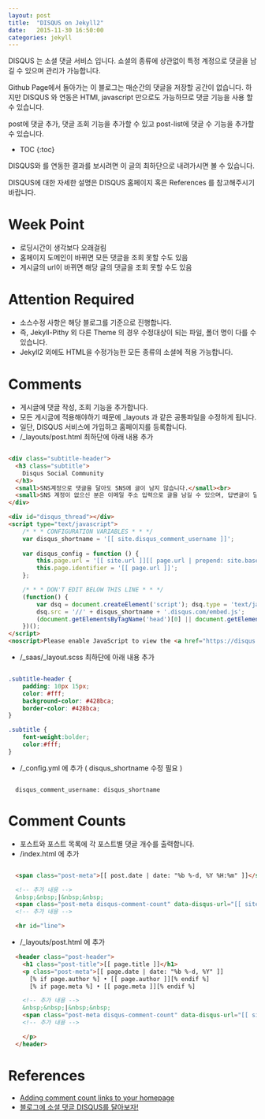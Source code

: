 ```yaml
---
layout: post
title:  "DISQUS on Jekyll2"
date:   2015-11-30 16:50:00
categories: jekyll
---
```


DISQUS 는 소셜 댓글 서비스 입니다. 
쇼셜의 종류에 상관없이 특정 계정으로 댓글을 남길 수 있으며 관리가 가능합니다.

Github Page에서 돌아가는 이 블로그는 매순간의 댓글을 저장할 공간이 없습니다.
하지만 DISQUS 와 연동은 HTMl, javascript 만으로도 가능하므로 댓글 기능을 사용 할 수 있습니다.

post에 댓글 추가, 댓글 조회 기능을 추가할 수 있고
post-list에 댓글 수 기능을 추가할 수 있습니다.

<!--more-->

* TOC
{:toc}

DISQUS와 를 연동한 결과를 보시려면 이 글의 최하단으로 내려가시면 볼 수 있습니다.

DISQUS에 대한 자세한 설명은 DISQUS 홈페이지 혹은 References 를 참고해주시기 바랍니다.

# Week Point
 * 로딩시간이 생각보다 오래걸림
 * 홈페이지 도메인이 바뀌면 모든 댓글을 조회 못할 수도 있음
 * 게시글의 url이 바뀌면 해당 글의 댓글을 조회 못할 수도 있음

# Attention Required
 * 소스수정 사항은 해당 블로그를 기준으로 진행합니다.
 * 즉, Jekyll-Pithy 외 다른 Theme 의 경우 수정대상이 되는 파일, 폴더 명이 다를 수 있습니다.
 * Jekyll2 외에도 HTML을 수정가능한 모든 종류의 소셜에 적용 가능합니다.

# Comments
 * 게시글에 댓글 작성, 조회 기능을 추가합니다.
 * 모든 게시글에 적용해야하기 때문에 _layouts 과 같은 공통파일을 수정하게 됩니다.
 * 일단, DISQUS 서비스에 가입하고 홈페이지를 등록합니다.
 * /_layouts/post.html 최하단에 아래 내용 추가

```html 

<div class="subtitle-header">
  <h3 class="subtitle">
    Disqus Social Community
  </h3>
  <small>SNS계정으로 댓글을 달아도 SNS에 글이 남지 않습니다.</small><br>
  <small>SNS 계정이 없으신 분은 이메일 주소 입력으로 글을 남길 수 있으며, 답변글이 달리면 이메일로 알림을 받을 수 있습니다.</small><br>
</div>

<div id="disqus_thread"></div>
<script type="text/javascript">
    /* * * CONFIGURATION VARIABLES * * */
    var disqus_shortname = '[[ site.disqus_comment_username ]]';
    
    var disqus_config = function () {
        this.page.url = '[[ site.url ]][[ page.url | prepend: site.baseurl ]]';
        this.page.identifier = '[[ page.url ]]';
    };

    /* * * DON'T EDIT BELOW THIS LINE * * */
    (function() {
        var dsq = document.createElement('script'); dsq.type = 'text/javascript'; dsq.async = true;
        dsq.src = '//' + disqus_shortname + '.disqus.com/embed.js';
        (document.getElementsByTagName('head')[0] || document.getElementsByTagName('body')[0]).appendChild(dsq);
    })();
</script>
<noscript>Please enable JavaScript to view the <a href="https://disqus.com/?ref_noscript" rel="nofollow">comments powered by Disqus.</a></noscript>

```

 * /_saas/_layout.scss 최하단에 아래 내용 추가

```css

.subtitle-header { 
    padding: 10px 15px;
    color: #fff;
    background-color: #428bca;
    border-color: #428bca;
}

.subtitle {
    font-weight:bolder; 
    color:#fff;
}

```

 * /_config.yml 에 추가 ( disqus_shortname 수정 필요 )

```

  disqus_comment_username: disqus_shortname

```

# Comment Counts
 * 포스트와 포스트 목록에 각 포스트별 댓글 개수를 출력합니다.
 * /index.html 에 추가 

```html

  <span class="post-meta">[[ post.date | date: "%b %-d, %Y %H:%m" ]]</span> 

  <!-- 추가 내용 -->
  &nbsp;&nbsp;|&nbsp;&nbsp;
  <span class="post-meta disqus-comment-count" data-disqus-url="[[ site.url ]][[ post.url | prepend: site.baseurl ]]">0 Comments</span>
  <!-- 추가 내용 -->

  <hr id="line"> 
```

 * /_layouts/post.html 에 추가

``` html
  <header class="post-header">
    <h1 class="post-title">[[ page.title ]]</h1>
    <p class="post-meta">[[ page.date | date: "%b %-d, %Y" ]]
      [% if page.author %] • [[ page.author ]][% endif %]
      [% if page.meta %] • [[ page.meta ]][% endif %]

    <!-- 추가 내용 -->
    &nbsp;&nbsp;|&nbsp;&nbsp;
    <span class="post-meta disqus-comment-count" data-disqus-url="[[ site.url ]][[ page.url | prepend: site.baseurl ]]">0 Comments</span>
    <!-- 추가 내용 -->

    </p>
  </header>

```

# References
 * [Adding comment count links to your homepage](https://help.disqus.com/customer/portal/articles/565624-adding-comment-count-links-to-your-home-page)
 * [블로그에 소셜 댓글 DISQUS를 달아보자!](http://onasaju.tistory.com/182)
